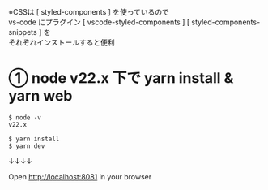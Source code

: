 ※CSSは [ styled-components ] を使っているので<br>
vs-code にプラグイン [ vscode-styled-components ] [ styled-components-snippets ] を<br>
それぞれインストールすると便利
<br>

# ① node v22.x 下で yarn install & yarn web

```
$ node -v
v22.x

$ yarn install
$ yarn dev
```

↓↓↓↓<br>

Open <a href="http://localhost:8081" target="_blank">http://localhost:8081</a> in your browser<br>
<br>

